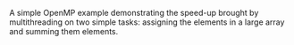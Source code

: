 A simple OpenMP example demonstrating the speed-up brought by multithreading on two simple tasks: assigning the elements in a large array and summing them elements.
